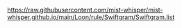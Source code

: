 https://raw.githubusercontent.com/mist-whisper/mist-whisper.github.io/main/Loon/rule/Swiftgram/Swiftgram.list